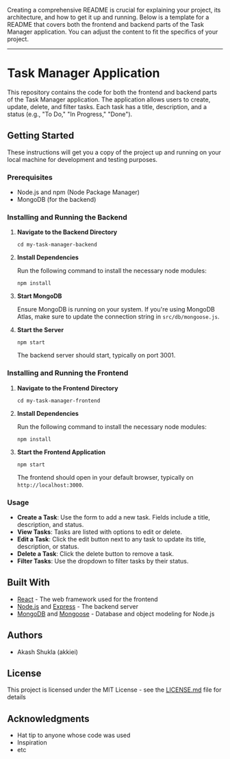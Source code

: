 Creating a comprehensive README is crucial for explaining your project, its architecture, and how to get it up and running. Below is a template for a README that covers both the frontend and backend parts of the Task Manager application. You can adjust the content to fit the specifics of your project.

---

# Task Manager Application

This repository contains the code for both the frontend and backend parts of the Task Manager application. The application allows users to create, update, delete, and filter tasks. Each task has a title, description, and a status (e.g., "To Do," "In Progress," "Done").

## Getting Started

These instructions will get you a copy of the project up and running on your local machine for development and testing purposes.

### Prerequisites

- Node.js and npm (Node Package Manager)
- MongoDB (for the backend)

### Installing and Running the Backend

1. **Navigate to the Backend Directory**

    ```
    cd my-task-manager-backend
    ```

2. **Install Dependencies**

    Run the following command to install the necessary node modules:

    ```
    npm install
    ```

3. **Start MongoDB**

    Ensure MongoDB is running on your system. If you're using MongoDB Atlas, make sure to update the connection string in `src/db/mongoose.js`.

4. **Start the Server**

    ```
    npm start
    ```

    The backend server should start, typically on port 3001.

### Installing and Running the Frontend

1. **Navigate to the Frontend Directory**

    ```
    cd my-task-manager-frontend
    ```

2. **Install Dependencies**

    Run the following command to install the necessary node modules:

    ```
    npm install
    ```

3. **Start the Frontend Application**

    ```
    npm start
    ```

    The frontend should open in your default browser, typically on `http://localhost:3000`.

### Usage

- **Create a Task**: Use the form to add a new task. Fields include a title, description, and status.
- **View Tasks**: Tasks are listed with options to edit or delete.
- **Edit a Task**: Click the edit button next to any task to update its title, description, or status.
- **Delete a Task**: Click the delete button to remove a task.
- **Filter Tasks**: Use the dropdown to filter tasks by their status.

## Built With

- [React](https://reactjs.org/) - The web framework used for the frontend
- [Node.js](https://nodejs.org/) and [Express](https://expressjs.com/) - The backend server
- [MongoDB](https://www.mongodb.com/) and [Mongoose](https://mongoosejs.com/) - Database and object modeling for Node.js

## Authors

- Akash Shukla (akkiei)

## License

This project is licensed under the MIT License - see the [LICENSE.md](LICENSE.md) file for details

## Acknowledgments

- Hat tip to anyone whose code was used
- Inspiration
- etc
